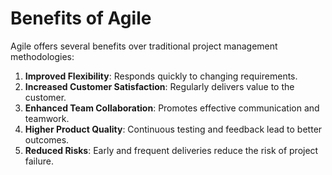 # Benefits of Agile

Agile offers several benefits over traditional project management methodologies:

1. **Improved Flexibility**: Responds quickly to changing requirements.
2. **Increased Customer Satisfaction**: Regularly delivers value to the customer.
3. **Enhanced Team Collaboration**: Promotes effective communication and teamwork.
4. **Higher Product Quality**: Continuous testing and feedback lead to better outcomes.
5. **Reduced Risks**: Early and frequent deliveries reduce the risk of project failure.
